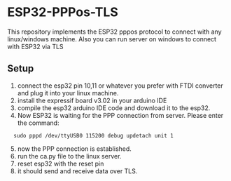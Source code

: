 # ESP32-PPPos-TLS
This repository implements the ESP32 pppos protocol to connect with any linux/windows machine. Also you can run server on windows to connect with ESP32 via TLS

## Setup
1. connect the esp32 pin 10,11 or whatever you prefer with FTDI converter and plug it into your linux machine.
2. install the expressif board v3.02 in your arduino IDE
3. compile the esp32 arduino IDE code and download it to the esp32.
4. Now ESP32 is waiting for the PPP connection from server. Please enter the command:
```
  sudo pppd /dev/ttyUSB0 115200 debug updetach unit 1
```

5. now the PPP connection is established.
6. run the ca.py file to the linux server.
7. reset esp32 with the reset pin
8. it should send and receive data over TLS.
